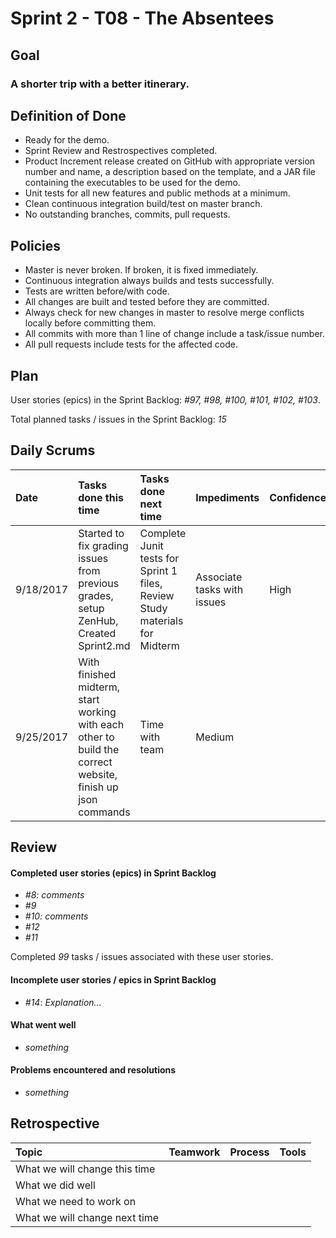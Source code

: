 # Sprint 2 - T08 - The Absentees

## Goal

### A shorter trip with a better itinerary.

## Definition of Done

* Ready for the demo.
* Sprint Review and Restrospectives completed.
* Product Increment release created on GitHub with appropriate version number and name, a description based on the template, and a JAR file containing the executables to be used for the demo. 
* Unit tests for all new features and public methods at a minimum.
* Clean continuous integration build/test on master branch.
* No outstanding branches, commits, pull requests.

## Policies

* Master is never broken.  If broken, it is fixed immediately.
* Continuous integration always builds and tests successfully.
* Tests are written before/with code.  
* All changes are built and tested before they are committed.
* Always check for new changes in master to resolve merge conflicts locally before committing them.
* All commits with more than 1 line of change include a task/issue number.
* All pull requests include tests for the affected code.

## Plan 

User stories (epics) in the Sprint Backlog: *#97, #98, #100, #101, #102, #103*.

Total planned tasks / issues in the Sprint Backlog: *15* 

## Daily Scrums

Date | Tasks done this time | Tasks done next time | Impediments | Confidence
:--- | :--- | :--- | :--- | :---
9/18/2017|Started to fix grading issues from previous grades, setup ZenHub, Created Sprint2.md |Complete Junit tests for Sprint 1 files, Review Study materials for Midterm| Associate tasks with issues | High 
9/25/2017|With finished midterm, start working with each other to build the correct website,  finish up json commands | Time with team | Medium | 

## Review

#### Completed user stories (epics) in Sprint Backlog 
* *#8:  comments*
* *#9*
* *#10:  comments*
* *#12*
* *#11*

Completed *99* tasks / issues associated with these user stories.

#### Incomplete user stories / epics in Sprint Backlog 
* *#14*: *Explanation...*

#### What went well
* *something*

#### Problems encountered and resolutions
* *something*

## Retrospective

Topic | Teamwork | Process | Tools
:--- | :--- | :--- | :---
What we will change this time |  |  | 
What we did well |  |  | 
What we need to work on |  |  |
What we will change next time |  |  | 
